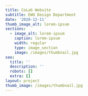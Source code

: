 ```yaml
---
title: CoLab Website
subtitle: EWU Design Department
date: '2020-12-11'
thumb_image_alt: lorem-ipsum
sections:
  - image_alt: lorem-ipsum
    caption: lorem-ipsum
    width: regular
    type: image_section
    image: /images/thumbnail.jpg
seo:
  title: ''
  description: ''
  robots: []
  extra: []
layout: project
thumb_image: /images/thumbnail.jpg
---
```

